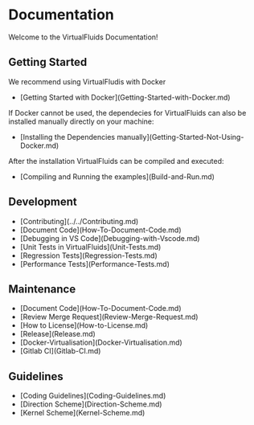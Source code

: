 <!-- SPDX-License-Identifier: GPL-3.0-or-later -->
<!-- SPDX-FileCopyrightText: Copyright © VirtualFluids Project contributors, see AUTHORS.md in root folder -->

# Documentation

Welcome to the VirtualFluids Documentation!

## Getting Started

We recommend using VirtualFludis with Docker
- <!-- DOXYGEN_MAKE_REF -->[Getting Started with Docker](Getting-Started-with-Docker.md)

If Docker cannot be used, the dependecies for VirtualFluids can also be installed manually directly on your machine:
- <!-- DOXYGEN_MAKE_REF -->[Installing the Dependencies manually](Getting-Started-Not-Using-Docker.md)

 After the installation VirtualFluids can be compiled and executed:
- <!-- DOXYGEN_MAKE_REF -->[Compiling and Running the examples](Build-and-Run.md)

## Development

- <!-- DOXYGEN_MAKE_REF -->[Contributing](../../Contributing.md)
- <!-- DOXYGEN_MAKE_REF -->[Document Code](How-To-Document-Code.md)
- <!-- DOXYGEN_MAKE_REF -->[Debugging in VS Code](Debugging-with-Vscode.md)
- <!-- DOXYGEN_MAKE_REF -->[Unit Tests in VirtualFluids](Unit-Tests.md)
- <!-- DOXYGEN_MAKE_REF -->[Regression Tests](Regression-Tests.md)
- <!-- DOXYGEN_MAKE_REF -->[Performance Tests](Performance-Tests.md)

## Maintenance
- <!-- DOXYGEN_MAKE_REF -->[Document Code](How-To-Document-Code.md)
- <!-- DOXYGEN_MAKE_REF -->[Review Merge Request](Review-Merge-Request.md)
- <!-- DOXYGEN_MAKE_REF -->[How to License](How-to-License.md)
- <!-- DOXYGEN_MAKE_REF -->[Release](Release.md)
- <!-- DOXYGEN_MAKE_REF -->[Docker-Virtualisation](Docker-Virtualisation.md)
- <!-- DOXYGEN_MAKE_REF -->[Gitlab CI](Gitlab-CI.md)


## Guidelines

- <!-- DOXYGEN_MAKE_REF -->[Coding Guidelines](Coding-Guidelines.md)
- <!-- DOXYGEN_MAKE_REF -->[Direction Scheme](Direction-Scheme.md)
- <!-- DOXYGEN_MAKE_REF -->[Kernel Scheme](Kernel-Scheme.md)
